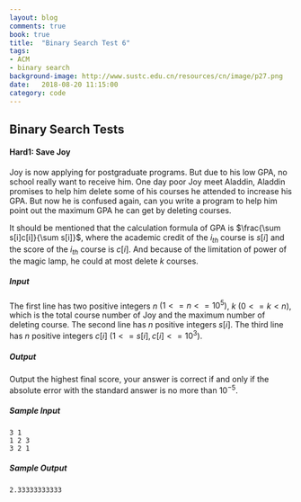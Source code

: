 ```yaml
---
layout: blog
comments: true
book: true
title:  "Binary Search Test 6"
tags:
- ACM
- binary search
background-image: http://www.sustc.edu.cn/resources/cn/image/p27.png
date:   2018-08-20 11:15:00
category: code
---
```


## Binary Search Tests

#### Hard1:  Save Joy

Joy is now applying for postgraduate programs. But due to his low GPA, no school really want to receive him. One day poor Joy meet Aladdin, Aladdin promises to help him delete some of his courses he attended to increase his GPA. But now he is confused again, can you write a program to help him point out the maximum GPA he can get by deleting courses.

It should be mentioned that the calculation formula of GPA is $\frac{\sum s[i]c[i]}{\sum s[i]}$, where the academic credit of the $i_{th}$ course is $s[i]$ and the score of the $i_{th}$ course is $c[i]$. And because of the limitation of power of the magic lamp, he could at most delete $k$ courses.

##### Input

The first line has two positive integers $n$ $(1<=n<=10^5)$, $k$ $(0<=k<n)$, which is the total course number of Joy and the maximum number of deleting course. The second line has $n$ positive integers $s[i]$. The third line has $n$ positive integers $c[i]$ $(1<=s[i], c[i]<=10^3)$.

##### Output

Output the highest final score, your answer is correct if and only if the absolute
error with the standard answer is no more than $10^{-5}$.

##### Sample Input

```
3 1
1 2 3
3 2 1
```

##### Sample Output

```
2.33333333333
```

